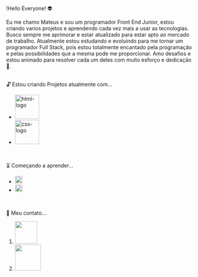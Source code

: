 !Hello Everyone! :alien:

Eu me chamo Mateus e sou um programador Front End Junior, estou criando varios projetos e aprendendo cada vez mais a usar as tecnologias. Busco sempre me aprimorar e  estar atualizado para estar apto ao mercado de trabalho. Atualmente estou estudando e evoluindo para me tornar um programador Full Stack, pois estou totalmente encantado pela programação e pelas possibilidades que a mesma pode me proporcionar. Amo desafios e estou animado para resolver cada um deles com muito esforço e dedicação :green_heart:.
<br>
<br>

:unlock: Estou criando Projetos atualmente com... 

<ul>
<li> <img src = "https://img.shields.io/badge/HTML5-E34F26?style=for-the-badge&logo=html5&logoColor=white" alt = "html-logo" width = 65px></li>
<li> <img src = "https://img.shields.io/badge/CSS3-1572B6?style=for-the-badge&logo=css3&logoColor=white" alt = "css-logo" width = 65px></li>
</ul>
<br>

:hourglass_flowing_sand: Começando a aprender...

<ul>
<li> <img src = "https://img.shields.io/badge/JavaScript-F7DF1E?style=for-the-badge&logo=javascript&logoColor=black" alt = "JavaScript-logo" height = 20px></li>
<li> <img src = "https://img.shields.io/badge/React-20232A?style=for-the-badge&logo=react&logoColor=61DAFB" alt = "React-logo" height = 20px></li>
</ul>
<br>

:email: Meu contato...

<ol>
<li><a href = "mailto : mateusrodriguesalves.mateus96@gmail.com" target="_blank"><img src = "https://img.shields.io/badge/Gmail-D14836?style=for-the-badge&logo=gmail&logoColor=white" width = 60px></a></li>
<li><a href = "https://www.linkedin.com/in/mateus-rodrigues-4b1a84265/" target = "_blank"><img src = "https://img.shields.io/badge/LinkedIn-0077B5?style=for-the-badge&logo=linkedin&logoColor=white" width = 70px></a></li>
</ol>

